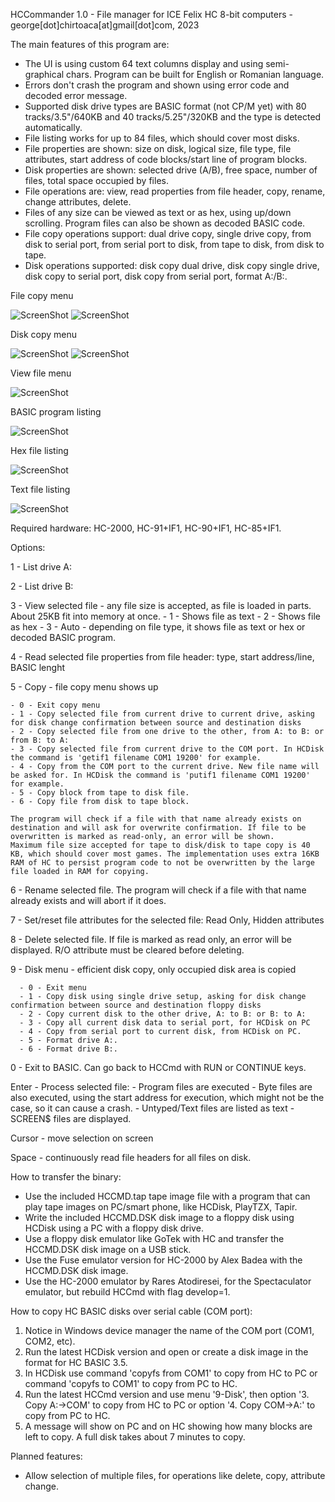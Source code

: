 HCCommander 1.0 - File manager for ICE Felix HC 8-bit computers - george[dot]chirtoaca[at]gmail[dot]com, 2023

The main features of this program are:
- The UI is using custom 64 text columns display and using semi-graphical chars. Program can be built for English or Romanian language.
- Errors don't crash the program and shown using error code and decoded error message.
- Supported disk drive types are BASIC format (not CP/M yet) with 80 tracks/3.5"/640KB and 40 tracks/5.25"/320KB and the type is detected automatically.
- File listing works for up to 84 files, which should cover most disks.
- File properties are shown: size on disk, logical size, file type, file attributes, start address of code blocks/start line of program blocks.
- Disk properties are shown: selected drive (A/B), free space, number of files, total space occupied by files.
- File operations are: view, read properties from file header, copy, rename, change attributes, delete.
- Files of any size can be viewed as text or as hex, using up/down scrolling. Program files can also be shown as decoded BASIC code.
- File copy operations support: dual drive copy, single drive copy, from disk to serial port, from serial port to disk, from tape to disk, from disk to tape.
- Disk operations supported: disk copy dual drive, disk copy single drive, disk copy to serial port, disk copy from serial port, format A:/B:.


File copy menu

![ScreenShot](https://raw.githubusercontent.com/0sAND1s/HCCmd/main/CopyMnu.gif)
![ScreenShot](https://raw.githubusercontent.com/0sAND1s/HCCmd/main/CpMnuRO.gif)

Disk copy menu

![ScreenShot](https://raw.githubusercontent.com/0sAND1s/HCCmd/main/DiskMnu.gif)
![ScreenShot](https://raw.githubusercontent.com/0sAND1s/HCCmd/main/DsMnuRO.gif)

View file menu

![ScreenShot](https://raw.githubusercontent.com/0sAND1s/HCCmd/main/ViewMnu.gif)

BASIC program listing

![ScreenShot](https://raw.githubusercontent.com/0sAND1s/HCCmd/main/BasLst.gif)

Hex file listing

![ScreenShot](https://raw.githubusercontent.com/0sAND1s/HCCmd/main/HexView.gif)

Text file listing

![ScreenShot](https://raw.githubusercontent.com/0sAND1s/HCCmd/main/TextView.gif)


Required hardware: HC-2000, HC-91+IF1, HC-90+IF1, HC-85+IF1.

Options:

1 - List drive A:

2 - List drive B:

3 - View selected file - any file size is accepted, as file is loaded in parts. About 25KB fit into memory at once.
        - 1 - Shows file as text
	- 2 - Shows file as hex
	- 3 - Auto - depending on file type, it shows file as text or hex or decoded BASIC program.
		
4 - Read selected file properties from file header: type, start address/line, BASIC lenght

5 - Copy - file copy menu shows up
	
 	- 0 - Exit copy menu
	- 1 - Copy selected file from current drive to current drive, asking for disk change confirmation between source and destination disks
	- 2 - Copy selected file from one drive to the other, from A: to B: or from B: to A:
	- 3 - Copy selected file from current drive to the COM port. In HCDisk the command is 'getif1 filename COM1 19200' for example.
	- 4 - Copy from the COM port to the current drive. New file name will be asked for. In HCDisk the command is 'putif1 filename COM1 19200' for example.
	- 5 - Copy block from tape to disk file.
	- 6 - Copy file from disk to tape block.
	
	The program will check if a file with that name already exists on destination and will ask for overwrite confirmation. If file to be overwritten is marked as read-only, an error will be shown.
	Maximum file size accepted for tape to disk/disk to tape copy is 40 KB, which should cover most games. The implementation uses extra 16KB RAM of HC to persist program code to not be overwritten by the large file loaded in RAM for copying.

6 - Rename selected file. The program will check if a file with that name already exists and will abort if it does.

7 - Set/reset file attributes for the selected file: Read Only, Hidden attributes

8 - Delete selected file. If file is marked as read only, an error will be displayed. R/O attribute must be
cleared before deleting.

9 - Disk menu - efficient disk copy, only occupied disk area is copied

	  - 0 - Exit menu
	  - 1 - Copy disk using single drive setup, asking for disk change confirmation between source and destination floppy disks
	  - 2 - Copy current disk to the other drive, A: to B: or B: to A:
	  - 3 - Copy all current disk data to serial port, for HCDisk on PC
	  - 4 - Copy from serial port to current disk, from HCDisk on PC.
	  - 5 - Format drive A:.
	  - 6 - Format drive B:.
   
0 - Exit to BASIC. Can go back to HCCmd with RUN or CONTINUE keys.

Enter - Process selected file:
      - Program files are executed
      - Byte files are also executed, using the start address for execution, which might not be the case, so it can cause a crash.
      - Untyped/Text files are listed as text
      - SCREEN$ files are displayed.
      
Cursor - move selection on screen

Space - continuously read file headers for all files on disk.


How to transfer the binary:
- Use the included HCCMD.tap tape image file with a program that can play tape images on PC/smart phone, like HCDisk, PlayTZX, Tapir.
- Write the included HCCMD.DSK disk image to a floppy disk using HCDisk using a PC with a floppy disk drive.
- Use a floppy disk emulator like GoTek with HC and transfer the HCCMD.DSK disk image on a USB stick.
- Use the Fuse emulator version for HC-2000 by Alex Badea with the HCCMD.DSK disk image.
- Use the HC-2000 emulator by Rares Atodiresei, for the Spectaculator emulator, but rebuild HCCmd with flag develop=1.

How to copy HC BASIC disks over serial cable (COM port):
1. Notice in Windows device manager the name of the COM port (COM1, COM2, etc).
2. Run the latest HCDisk version and open or create a disk image in the format for HC BASIC 3.5.
3. In HCDisk use command 'copyfs from COM1' to copy from HC to PC or command 'copyfs to COM1' to copy from PC to HC.
4. Run the latest HCCmd version and use menu '9-Disk', then option '3. Copy A:->COM' to copy from HC to PC or option '4. Copy COM->A:' to copy from PC to HC.
5. A message will show on PC and on HC showing how many blocks are left to copy. A full disk takes about 7 minutes to copy.

Planned features:
- Allow selection of multiple files, for operations like delete, copy, attribute change.
